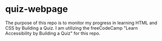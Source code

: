 # quiz-webpage
The purpose of this repo is to monitor my progress in learning HTML and CSS by Building a Quiz. I am utilizing the freeCodeCamp "Learn Accessibility by Building a Quiz" for this repo.
